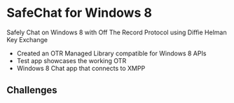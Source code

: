 SafeChat for Windows 8
========

Safely Chat on Windows 8 with Off The Record Protocol using Diffie Helman Key Exchange

* Created an OTR Managed Library compatible for Windows 8 APIs
* Test app showcases the working OTR
* Windows 8 Chat app that connects to XMPP


Challenges
----------

